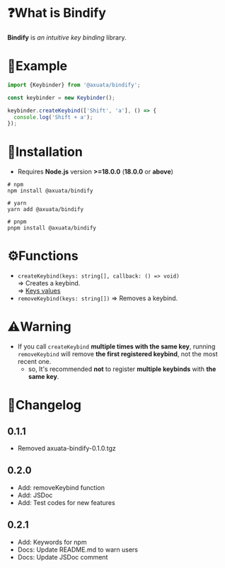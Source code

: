 # ❓What is Bindify
**Bindify** is _an intuitive key binding_ library.

# 📝Example
```typescript
import {Keybinder} from '@axuata/bindify';

const keybinder = new Keybinder();

keybinder.createKeybind(['Shift', 'a'], () => {
  console.log('Shift + a');
});
```

# 🚀Installation
- Requires **Node.js** version **>=18.0.0** (**18.0.0** or **above**)
```shell
# npm
npm install @axuata/bindify

# yarn
yarn add @axuata/bindify

# pnpm
pnpm install @axuata/bindify
```

# ⚙️Functions
- `createKeybind(keys: string[], callback: () => void)`  
=> Creates a keybind.  
=> [Keys values](https://developer.mozilla.org/en-US/docs/Web/API/UI_Events/Keyboard_event_key_values)
- `removeKeybind(keys: string[])`
=> Removes a keybind.

# ⚠️Warning
- If you call `createKeybind` **multiple times with the same key**, running `removeKeybind` will remove **the first registered keybind**, not the most recent one.
  - so, It's recommended **not** to register **multiple keybinds** with **the same key**.

# 📜Changelog
## 0.1.1
- Removed axuata-bindify-0.1.0.tgz
## 0.2.0
- Add: removeKeybind function
- Add: JSDoc
- Add: Test codes for new features
## 0.2.1
- Add: Keywords for npm
- Docs: Update README.md to warn users
- Docs: Update JSDoc comment